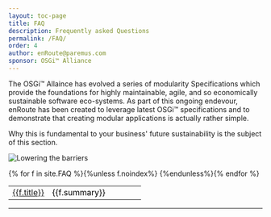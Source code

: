 ```yaml
---
layout: toc-page
title: FAQ 
description: Frequently asked Questions 
permalink: /FAQ/
order: 4
author: enRoute@paremus.com
sponsor: OSGi™ Alliance 
---
```

The OSGi™ Allaince has evolved a series of modularity Specifications which provide the foundations for highly maintainable, agile, and so economically sustainable software eco-systems. As part of this ongoing endevour, enRoute has been created to leverage latest OSGi™ specifications and to demonstrate that creating modular applications is actually rather simple.

Why this is fundamental to your business' future sustainability is the subject of this section. 

![Lowering the barriers](/img/book/why-enroute.png)


<style>
table, td, th {    
    text-align: left;
}

table {
    width: 100%;
}

th {
    padding: 15px;
    color: Black;
}
td {
    padding 10px;
    color: Black;
}
</style>
<table>
        <colgroup>
                <col style="width:30%">
                <col style="width:70%">
        </colgroup>
{% for f in site.FAQ %}{%unless f.noindex%}<tr>
        <td><a href="{{f.url}}">{{f.title}}</a></td><td> {{f.summary}}</td>
</tr>
{%endunless%}{% endfor %}

</table>


---
